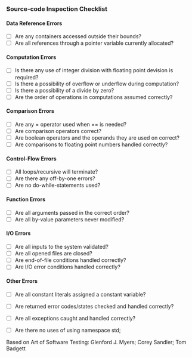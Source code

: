 ### Source-code Inspection Checklist

#### Data Reference Errors
- [ ] Are any containers accessed outside their bounds?
- [ ] Are all references through a pointer variable currently allocated?

#### Computation Errors
- [ ] Is there any use of integer division with floating point devision is required?
- [ ] Is there a possibility of overflow or underflow during computation?
- [ ] Is there a possibility of a divide by zero?
- [ ] Are the order of operations in computations assumed correctly?

#### Comparison Errors
- [ ] Are any = operator used when == is needed?
- [ ] Are comparison operators correct?
- [ ] Are boolean operators and the operands they are used on correct?
- [ ] Are comparisons to floating point numbers handled correctly?

#### Control-Flow Errors
- [ ] All loops/recursive will terminate?
- [ ] Are there any off-by-one errors?
- [ ] Are no do-while-statements used?

#### Function Errors
- [ ] Are all arguments passed in the correct order?
- [ ] Are all by-value parameters never modified?

#### I/O Errors
- [ ] Are all inputs to the system validated?
- [ ] Are all opened files are closed?
- [ ] Are end-of-file conditions handled correctly?
- [ ] Are I/O error conditions handled correctly?

#### Other Errors
- [ ] Are all constant literals assigned a constant variable?
- [ ] Are returned error codes/states checked and handled correctly?
- [ ] Are all exceptions caught and handled correctly?
- [ ] Are there no uses of using namespace std;


Based on Art of Software Testing: Glenford J. Myers; Corey Sandler; Tom Badgett